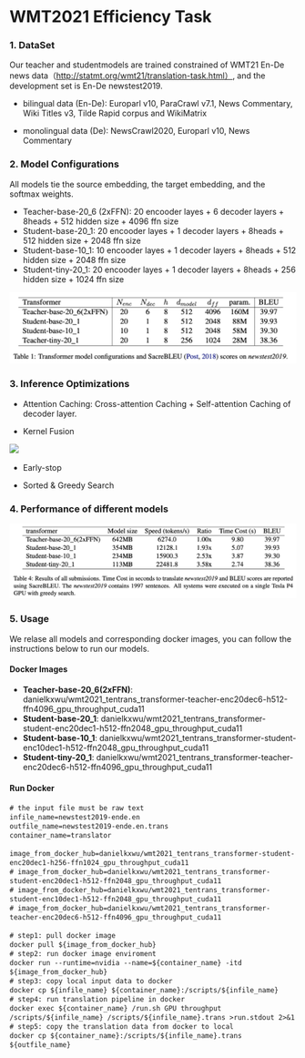 # WMT2021 Efficiency Task

### 1. DataSet
Our teacher and studentmodels are trained constrained of WMT21 En-De news data（http://statmt.org/wmt21/translation-task.html）, and the development set is En-De newstest2019.

- bilingual data (En-De): Europarl v10, ParaCrawl v7.1, News Commentary, Wiki Titles v3, Tilde Rapid corpus and WikiMatrix

- monolingual data (De): NewsCrawl2020, Europarl v10, News Commentary

  

### 2. Model Configurations

All models tie the source embedding, the target embedding, and the softmax weights. 

- Teacher-base-20_6 (2xFFN): 20 encooder layes + 6 decoder layers + 8heads + 512 hidden size + 4096 ffn size
- Student-base-20_1: 20 encooder layes + 1 decoder layers + 8heads + 512 hidden size + 2048 ffn size
- Student-base-10_1: 10 encooder layes + 1 decoder layers + 8heads + 512 hidden size + 2048 ffn size
- Student-tiny-20_1: 20 encooder layes + 1 decoder layers + 8heads + 256 hidden size + 1024 ffn size

![alt text](https://github.com/TenTrans/TenTrans-Decoding/blob/master/examples/model_conf.png?raw=true)



### 3. Inference Optimizations

- Attention Caching: Cross-attention Caching + Self-attention Caching of decoder layer.

- Kernel Fusion
<image src="https://github.com/TenTrans/TenTrans-Decoding/blob/master/examples/kernel_fusion.png?raw=true" width="600" >

- Early-stop

- Sorted & Greedy Search

  


### 4. Performance of different models

![alt text](https://github.com/TenTrans/TenTrans-Decoding/blob/master/examples/performance.png?raw=true)



### 5. Usage 
We relase all models and corresponding docker images, you can follow the instructions below to run our models.

#### Docker Images
- **Teacher-base-20_6(2xFFN)**: danielkxwu/wmt2021_tentrans_transformer-teacher-enc20dec6-h512-ffn4096_gpu_throughput_cuda11
- **Student-base-20_1**: danielkxwu/wmt2021_tentrans_transformer-student-enc20dec1-h512-ffn2048_gpu_throughput_cuda11
- **Student-base-10_1**: danielkxwu/wmt2021_tentrans_transformer-student-enc10dec1-h512-ffn2048_gpu_throughput_cuda11
- **Student-tiny-20_1**: danielkxwu/wmt2021_tentrans_transformer-teacher-enc20dec6-h512-ffn4096_gpu_throughput_cuda11

#### Run Docker

```shell
# the input file must be raw text
infile_name=newstest2019-ende.en
outfile_name=newstest2019-ende.en.trans
container_name=translator

image_from_docker_hub=danielkxwu/wmt2021_tentrans_transformer-student-enc20dec1-h256-ffn1024_gpu_throughput_cuda11
# image_from_docker_hub=danielkxwu/wmt2021_tentrans_transformer-student-enc20dec1-h512-ffn2048_gpu_throughput_cuda11
# image_from_docker_hub=danielkxwu/wmt2021_tentrans_transformer-student-enc10dec1-h512-ffn2048_gpu_throughput_cuda11
# image_from_docker_hub=danielkxwu/wmt2021_tentrans_transformer-teacher-enc20dec6-h512-ffn4096_gpu_throughput_cuda11

# step1: pull docker image
docker pull ${image_from_docker_hub}
# step2: run docker image enviroment
docker run --runtime=nvidia --name=${container_name} -itd ${image_from_docker_hub}
# step3: copy local input data to docker
docker cp ${infile_name} ${container_name}:/scripts/${infile_name}
# step4: run translation pipeline in docker
docker exec ${container_name} /run.sh GPU throughput /scripts/${infile_name} /scripts/${infile_name}.trans >run.stdout 2>&1
# step5: copy the translation data from docker to local
docker cp ${container_name}:/scripts/${infile_name}.trans ${outfile_name}
